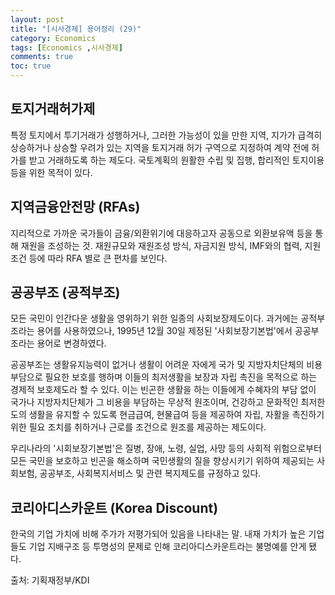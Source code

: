 ```yaml
---
layout: post
title: "[시사경제] 용어정리 (29)"
category: Economics
tags: [Economics ,시사경제]
comments: true
toc: true
---
```

## 토지거래허가제

특정 토지에서 투기거래가 성행하거나, 그러한 가능성이 있을 만한 지역, 지가가 급격히 상승하거나 상승할 우려가 있는 지역을 토지거래 허가 구역으로 지정하여 계약 전에 허가를 받고 거래하도록 하는 제도다. 국토계획의 원활한 수립 및 집행, 합리적인 토지이용 등을 위한 목적이 있다.

## 지역금융안전망 (RFAs)

지리적으로 가까운 국가들이 금융/외환위기에 대응하고자 공동으로 외환보유액 등을 통해 재원을 조성하는 것. 재원규모와 재원조성 방식, 자금지원 방식, IMF와의 협력, 지원조건 등에 따라 RFA 별로 큰 편차를 보인다.

## 공공부조 (공적부조)

모든 국민이 인간다운 생활을 영위하기 위한 일종의 사회보장제도이다. 과거에는 공적부조라는 용어를 사용하였으나, 1995년 12월 30일 제정된 '사회보장기본법'에서 공공부조라는 용어로 변경하였다. 

공공부조는 생활유지능력이 없거나 생활이 어려운 자에게 국가 및 지방자치단체의 비용부담으로 필요한 보호를 행하며 이들의 최저생활을 보장과 자립 촉진을 목적으로 하는 경제적 보호제도라 할 수 있다. 이는 빈곤한 생활을 하는 이들에게 수혜자의 부담 없이 국가나 지방자치단체가 그 비용을 부담하는 무상적 원조이며, 건강하고 문화적인 최저한도의 생활을 유지할 수 있도록 현금급여, 현물급여 등을 제공하여 자립, 자활을 촉진하기 위한 필요 조치를 취하거나 근로를 조건으로 원조를 제공하는 제도이다.

우리나라의 '시회보장기본법'은 질병, 장애, 노령, 실업, 사망 등의 사회적 위험으로부터 모든 국민을 보호하고 빈곤을 해소하며 국민생활의 질을 향상시키기 위하여 제공되는 사회보험, 공공부조, 사회복지서비스 및 관련 복지제도를 규정하고 있다.

## 코리아디스카운트 (Korea Discount)

한국의 기업 가치에 비해 주가가 저평가되어 있음을 나타내는 말. 내재 가치가 높은 기업들도 기업 지배구조 등 투명성의 문제로 인해 코리아디스카운트라는 불명예를 안게 됐다. 

출처: 기획재정부/KDI